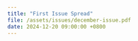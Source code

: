 ```yaml
---
title: "First Issue Spread"
file: /assets/issues/december-issue.pdf
date: 2024-12-20 09:00:00 +0800
---
```

